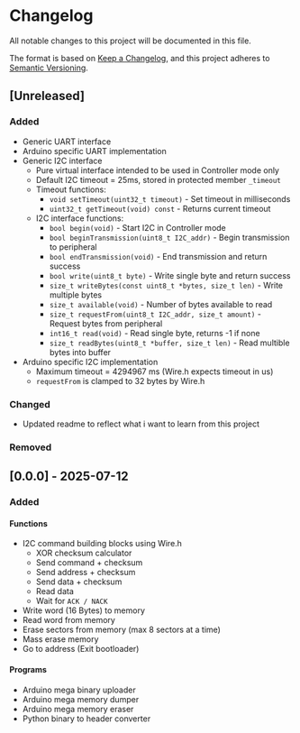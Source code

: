 # Changelog

All notable changes to this project will be documented in this file.

The format is based on [Keep a Changelog](https://keepachangelog.com/en/1.1.0/),
and this project adheres to [Semantic Versioning](https://semver.org/spec/v2.0.0.html).

## [Unreleased]

### Added
- Generic UART interface
- Arduino specific UART implementation
- Generic I2C interface
	- Pure virtual interface intended to be used in Controller mode only
	- Default I2C timeout = 25ms, stored in protected member `_timeout`
	- Timeout functions:
		- `void setTimeout(uint32_t timeout)` - Set timeout in milliseconds
    	- `uint32_t getTimeout(void) const` - Returns current timeout
	- I2C interface functions:
		- `bool begin(void)` - Start I2C in Controller mode
		- `bool beginTransmission(uint8_t I2C_addr)` - Begin transmission to peripheral
		- `bool endTransmission(void)` - End transmission and return success
		- `bool write(uint8_t byte)` - Write single byte and return success
		- `size_t writeBytes(const uint8_t *bytes, size_t len)` - Write multiple bytes
		- `size_t available(void)` - Number of bytes available to read
		- `size_t requestFrom(uint8_t I2C_addr, size_t amount)` - Request bytes from peripheral
		- `int16_t read(void)` - Read single byte, returns -1 if none
		- `size_t readBytes(uint8_t *buffer, size_t len)` - Read multible bytes into buffer
- Arduino specific I2C implementation
	- Maximum timeout = 4294967 ms (Wire.h expects timeout in us)
	- `requestFrom` is clamped to 32 bytes by Wire.h

### Changed
- Updated readme to reflect what i want to learn from this project

### Removed

## [0.0.0] - 2025-07-12

### Added

#### Functions
- I2C command building blocks using Wire.h
	- XOR checksum calculator
	- Send command + checksum
	- Send address + checksum
	- Send data + checksum
	- Read data
	- Wait for `ACK / NACK`
- Write word (16 Bytes) to memory
- Read word from memory
- Erase sectors from memory (max 8 sectors at a time)
- Mass erase memory
- Go to address (Exit bootloader)
#### Programs
- Arduino mega binary uploader
- Arduino mega memory dumper
- Arduino mega memory eraser
- Python binary to header converter